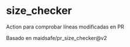# size_checker
Action para  comprobar líneas modificadas en PR  

Basado en maidsafe/pr_size_checker@v2
